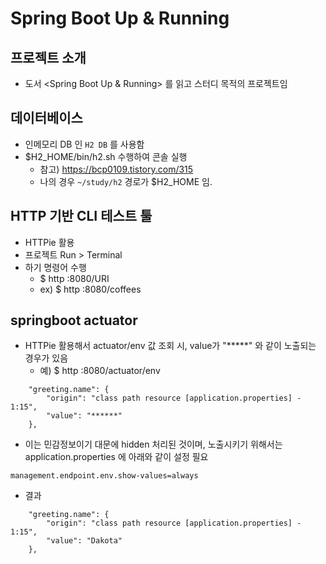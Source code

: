 # Spring Boot Up & Running

## 프로젝트 소개
- 도서 <Spring Boot Up & Running> 를 읽고 스터디 목적의 프로젝트임

## 데이터베이스
- 인메모리 DB 인 `H2 DB` 를 사용함
- $H2_HOME/bin/h2.sh 수행하여 콘솔 실행
  - 참고) https://bcp0109.tistory.com/315
  - 나의 경우 `~/study/h2` 경로가 $H2_HOME 임.

## HTTP 기반 CLI 테스트 툴
- HTTPie 활용
- 프로젝트 Run > Terminal
- 하기 명령어 수행
  - $ http :8080/URI
  - ex) $ http :8080/coffees

## springboot actuator
- HTTPie 활용해서 actuator/env 값 조회 시, value가 "*****" 와 같이 노출되는 경우가 있음
  - 예) $ http :8080/actuator/env
```
    "greeting.name": {
        "origin": "class path resource [application.properties] - 1:15",
        "value": "******"
    },
```
- 이는 민감정보이기 대문에 hidden 처리된 것이며, 노출시키기 위해서는 application.properties 에 아래와 같이 설정 필요
```
management.endpoint.env.show-values=always
``` 
  - 결과
```
    "greeting.name": {
        "origin": "class path resource [application.properties] - 1:15",
        "value": "Dakota"
    },
```
